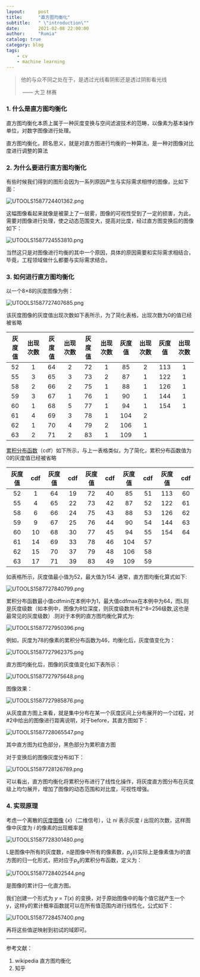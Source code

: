 ```yaml
---
layout:     post
title:      "直方图均衡化"
subtitle:   " \"introduction\""
date:       2021-02-08 22:00:00
author:     "Rumia"
catalog: true
category: blog
tags:
    - cv
    - machine learning
---
```


> 他的与众不同之处在于，是透过光线看阴影还是透过阴影看光线
>
> ​																			—— 大卫 林赛

### 1. 什么是直方图均衡化

  直方图均衡化本质上属于一种灰度变换与空间滤波技术的范畴，以像素为基本操作单位，对数字图像进行处理。

  直方图均衡化，顾名思义，就是对直方图进行均衡的一种算法，是一种对图像对比度进行调整的算法

### 2. 为什么要进行直方图均衡化

  有些时候我们得到的图形会因为一系列原因产生与实际需求相悖的图像，比如下面：

![UTOOLS1587724401362.png](http://yanxuan.nosdn.127.net/e0c4ac2423706dbbd16eefb45625edc1.png)

这幅图像看起来就像是被蒙上了一层雾，图像的可视性受到了一定的损害，为此，需要对图像进行处理，使之动态范围变大，提高对比度，经过直方图变换后的图像如下：

![UTOOLS1587724553810.png](http://yanxuan.nosdn.127.net/ecc47358aafe77e0c3a1b91832451cdf.png)

  当然这只是对图像进行均衡的其中一个原因，具体的原因需要和实际需求相结合，毕竟，工程领域做什么都要与实际需求结合。

### 3. 如何进行直方图均衡化

以一个8×8的灰度图像为例：

![UTOOLS1587727407685.png](http://yanxuan.nosdn.127.net/016453d13e1bfcedabe625efebd0185f.png)

该灰度图像的灰度值出现次数如下表所示，为了简化表格，出现次数为0的值已经被省略

| 灰度值 | 出现次数 | 灰度值 | 出现次数 | 灰度值 | 出现次数 | 灰度值 | 出现次数 | 灰度值 | 出现次数 |
| :----: | :------: | :----: | :------: | :----: | :------: | :----: | :------: | :----: | :------: |
|   52   |    1     |   64   |    2     |   72   |    1     |   85   |    2     |  113   |    1     |
|   55   |    3     |   65   |    3     |   73   |    2     |   87   |    1     |  122   |    1     |
|   58   |    2     |   66   |    2     |   75   |    1     |   88   |    1     |  126   |    1     |
|   59   |    3     |   67   |    1     |   76   |    1     |   90   |    1     |  144   |    1     |
|   60   |    1     |   68   |    5     |   77   |    1     |   94   |    1     |  154   |    1     |
|   61   |    4     |   69   |    3     |   78   |    1     |  104   |    2     |        |          |
|   62   |    1     |   70   |    4     |   79   |    2     |  106   |    1     |        |          |
|   63   |    2     |   71   |    2     |   83   |    1     |  109   |    1     |        |          |

[累积分布函数](https://zh.wikipedia.org/wiki/累积分布函数)（cdf）如下所示，与上一表格类似，为了简化，累积分布函数值为0的灰度值已经被省略

| 灰度值 | cdf  | 灰度值 | cdf  | 灰度值 | cdf  | 灰度值 | cdf  | 灰度值 | cdf  |
| :----: | :--: | :----: | :--: | :----: | :--: | :----: | :--: | :----: | :--: |
|   52   |  1   |   64   |  19  |   72   |  40  |   85   |  51  |  113   |  60  |
|   55   |  4   |   65   |  22  |   73   |  42  |   87   |  52  |  122   |  61  |
|   58   |  6   |   66   |  24  |   75   |  43  |   88   |  53  |  126   |  62  |
|   59   |  9   |   67   |  25  |   76   |  44  |   90   |  54  |  144   |  63  |
|   60   |  10  |   68   |  30  |   77   |  45  |   94   |  55  |  154   |  64  |
|   61   |  14  |   69   |  33  |   78   |  46  |  104   |  57  |        |      |
|   62   |  15  |   70   |  37  |   79   |  48  |  106   |  58  |        |      |
|   63   |  17  |   71   |  39  |   83   |  49  |  109   |  59  |        |      |

如表格所示，灰度值最小值为52，最大值为154. 通常，直方图均衡化算式如下:

![UTOOLS1587727840799.png](http://yanxuan.nosdn.127.net/8eeef5e1efbc3cba261b0e04bf803006.png)

累积分布函数最小值cdfmin在本例中为1，最大值cdfmax在本例中为64，而L则是灰度级数（如本例中，图像为8位深度，则灰度级数共有2^8=256级数,这也是最常见的灰度级数）.则对于本例的直方图均衡化算式为:

![UTOOLS1587727950396.png](http://yanxuan.nosdn.127.net/feffba8f8bc2116252210182ffc1b41a.png)

例如，灰度为78的像素的累积分布函数为46，均衡化后，灰度值变化为：

![UTOOLS1587727962375.png](http://yanxuan.nosdn.127.net/801d828916e5146c18517d26904a3d13.png)

直方图均衡化后，图像的灰度值变化如下表所示：

![UTOOLS1587727975648.png](http://yanxuan.nosdn.127.net/582dfde9d21452942d93d89abdf2bed3.png)

图像效果：

![UTOOLS1587727985876.png](http://yanxuan.nosdn.127.net/d50ab0c77108998b738caaf4c92cebe6.png)



从灰度直方图上来看，就是集中分布在某一个灰度区间上分布展开的一个过程，对#2中给出的图像进行距离说明，对于before，其直方图如下：

![UTOOLS1587728065547.png](http://yanxuan.nosdn.127.net/d15283d3c1c7421fcb1532371b005b56.png)

其中直方图为红色部分，黑色部分为累积直方图

对于变换后的图像灰度分布如下：

![UTOOLS1587728126789.png](http://yanxuan.nosdn.127.net/58911c8e34f70b6fddeb067c8b69a21e.png)

可以看出，直方图均衡化将累积分布进行了线性化操作，将灰度直方图分布在灰度级上均匀展开，增加了图像的动态范围和对比度，可视性增强。

### 4. 实现原理

考虑一个离散的[灰度图像](https://zh.wikipedia.org/wiki/灰度图像) {*x*}（二维信号），让 *ni* 表示灰度 *i* 出现的次数，这样图像中灰度为 *i* 的像素的出现概率是

![UTOOLS1587728301480.png](http://yanxuan.nosdn.127.net/0170056c6cedf4f4210fb128dd57166b.png)

L是图像中所有的灰度数，n是图像中所有的像素数，$p_x(i)$实际上是像素值为i的直方图的归一化形式，把对应于$p_x$的累积分布函数，定义为：

![UTOOLS1587728402544.png](http://yanxuan.nosdn.127.net/e34b64638b68e8a3598f55687f68be98.png)

是图像的累计归一化直方图。

我们创建一个形式为 *y* = *T*(*x*) 的变换，对于原始图像中的每个值它就产生一个 y，这样y的累计概率函数就可以在所有值范围内进行线性化，公式如下：

![UTOOLS1587728457400.png](http://yanxuan.nosdn.127.net/aac1fadb94fdc72688d4abd98caa6849.png)

再将这些值逆映射到初试的域即可。


---

参考文献：

1. wikipedia 直方图均衡化
2. 知乎




